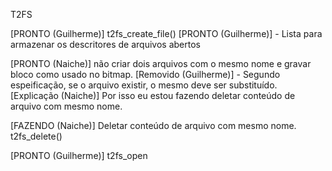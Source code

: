 T2FS

[PRONTO (Guilherme)] t2fs_create_file()
    [PRONTO (Guilherme)] - Lista para armazenar os descritores de arquivos abertos

[PRONTO (Naiche)] não criar dois arquivos com o mesmo nome e gravar bloco como usado no bitmap.
    [Removido (Guilherme)] - Segundo espeificação, se o arquivo existir, o mesmo deve ser substituído.
		[Explicação (Naiche)] Por isso eu estou fazendo deletar conteúdo de arquivo com mesmo nome.

[FAZENDO (Naiche)] Deletar conteúdo de arquivo com mesmo nome.
          t2fs_delete()

[PRONTO (Guilherme)] t2fs_open
